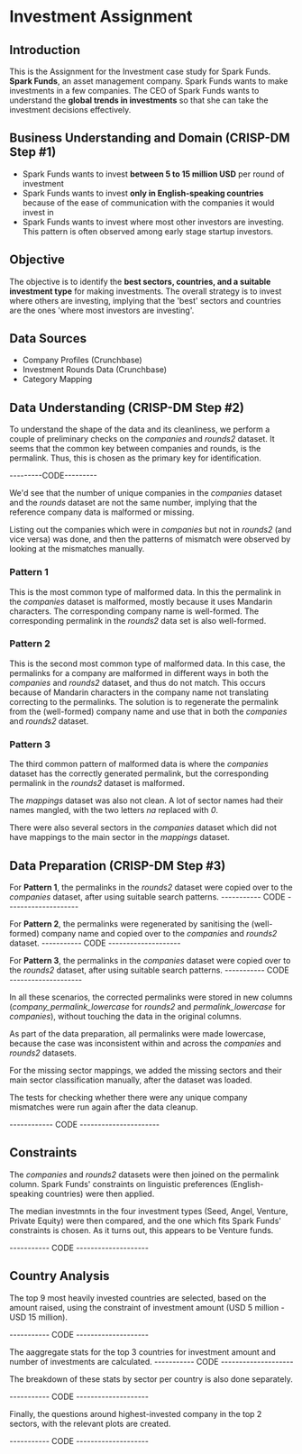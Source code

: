 # Investment Assignment

## Introduction
This is the Assignment for the Investment case study for Spark Funds. **Spark Funds**, an asset management company. Spark Funds wants to make investments in a few companies. The CEO of Spark Funds wants to understand the **global trends in investments** so that she can take the investment decisions effectively.

## Business Understanding and Domain (CRISP-DM Step #1)
- Spark Funds wants to invest **between 5 to 15 million USD** per round of investment
- Spark Funds wants to invest **only in English-speaking countries** because of the ease of communication with the companies it would invest in
- Spark Funds wants to invest where most other investors are investing. This pattern is often observed among early stage startup investors.

## Objective
The objective is to identify the **best sectors, countries, and a suitable investment type** for making investments. The overall strategy is to invest where others are investing, implying that the 'best' sectors and countries are the ones 'where most investors are investing'.

## Data Sources
- Company Profiles (Crunchbase)
- Investment Rounds Data (Crunchbase)
- Category Mapping

## Data Understanding (CRISP-DM Step #2)
To understand the shape of the data and its cleanliness, we perform a couple of preliminary checks on the *companies* and *rounds2* dataset.
It seems that the common key between companies and rounds, is the permalink. Thus, this is chosen as the primary key for identification.

---------CODE---------

We'd see that the number of unique companies in the *companies* dataset and the *rounds* dataset are not the same number, implying that the reference company data is malformed or missing.

Listing out the companies which were in *companies* but not in *rounds2* (and vice versa) was done, and then the patterns of mismatch were observed by looking at the mismatches manually.

### Pattern 1
This is the most common type of malformed data. In this the permalink in the *companies* dataset is malformed, mostly because it uses Mandarin characters. The corresponding company name is well-formed. The corresponding permalink in the *rounds2* data set is also well-formed.

### Pattern 2
This is the second most common type of malformed data. In this case, the permalinks for a company are malformed in different ways in both the *companies* and *rounds2* dataset, and thus do not match. This occurs because of Mandarin characters in the company name not translating correcting to the permalinks. The solution is to regenerate the permalink from the (well-formed) company name and use that in both the *companies* and *rounds2* dataset.

### Pattern 3
The third common pattern of malformed data is where the *companies* dataset has the correctly generated permalink, but the corresponding permalink in the *rounds2* dataset is malformed.

The *mappings* dataset was also not clean. A lot of sector names had their names mangled, with the two letters *na* replaced with *0*.

There were also several sectors in the *companies* dataset which did not have mappings to the main sector in the *mappings* dataset.

## Data Preparation (CRISP-DM Step #3)

For **Pattern 1**, the permalinks in the *rounds2* dataset were copied over to the *companies* dataset, after using suitable search patterns.
----------- CODE --------------------

For **Pattern 2**, the permalinks were regenerated by sanitising the (well-formed) company name and copied over to the *companies* and *rounds2* dataset.
----------- CODE --------------------

For **Pattern 3**, the permalinks in the *companies* dataset were copied over to the *rounds2* dataset, after using suitable search patterns.
----------- CODE --------------------

In all these scenarios, the corrected permalinks were stored in new columns (*company_permalink_lowercase* for *rounds2* and *permalink_lowercase* for *companies*), without touching the data in the original columns.

As part of the data preparation, all permalinks were made lowercase, because the case was inconsistent within and across the *companies* and *rounds2* datasets.

For the missing sector mappings, we added the missing sectors and their main sector classification manually, after the dataset was loaded.

The tests for checking whether there were any unique company mismatches were run again after the data cleanup.

------------ CODE ----------------------

## Constraints

The *companies* and *rounds2* datasets were then joined on the permalink column. Spark Funds' constraints on linguistic preferences (English-speaking countries) were then applied.

The median investmnts in the four investment types (Seed, Angel, Venture, Private Equity) were then compared, and the one which fits Spark Funds' constraints is chosen. As it turns out, this appears to be Venture funds.

----------- CODE --------------------

## Country Analysis
The top 9 most heavily invested countries are selected, based on the amount raised, using the constraint of investment amount (USD 5 million - USD 15 million).

----------- CODE --------------------

The aaggregate stats for the top 3 countries for investment amount and number of investments are calculated.
----------- CODE --------------------

The breakdown of these stats by sector per country is also done separately.

----------- CODE --------------------

Finally, the questions around highest-invested company in the top 2 sectors, with the relevant plots are created.

----------- CODE --------------------

